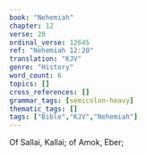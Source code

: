 ```yaml
---
book: "Nehemiah"
chapter: 12
verse: 20
ordinal_verse: 12645
ref: "Nehemiah 12:20"
translation: "KJV"
genre: "History"
word_count: 6
topics: []
cross_references: []
grammar_tags: [semicolon-heavy]
thematic_tags: []
tags: ["Bible","KJV","Nehemiah"]
---
```

Of Sallai, Kallai; of Amok, Eber;
